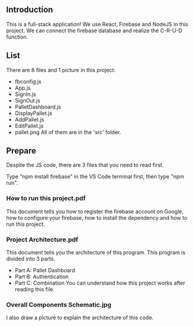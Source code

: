 ## Introduction
This is a full-stack application!
We use React, Firebase and NodeJS in this project.
We can connect the firebase database and realize the C-R-U-D function.

## List
There are 8 files and 1 picture in this project:
- fbconfig.js
- App.js
- SignIn.js
- SignOut.js
- PalletDashboard.js
- DisplayPallet.js
- AddPallet.js
- EditPallet.js
- pallet.png
All of them are in the 'src' folder.

## Prepare
Despite the JS code, there are 3 files that you need to read first.

Type “npm install firebase" in the VS Code terminal first, then type "npm run". 

### How to run this project.pdf

This document tells you how to register the firebase account on Google, 
how to configure your firebase, how to install the dependency and
how to run this project.

### Project Architecture.pdf
 
This document tells you the architecture of this program.
This program is divided into 3 parts.
- Part A: Pallet Dashboard
- Part B: Authentication
- Part C: Combination
You can understand how this project works after reading this file.

### Overall Components Schematic.jpg

I also draw a picture to explain the architecture of this code.

